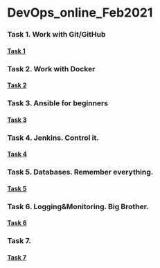 # DevOps_online_Feb2021


### Task 1. Work with Git/GitHub
#### [Task 1](https://github.com/Pheanixs/DevOps_Feb2021/tree/master/task1 "Task 1")

### Task 2. Work with Docker
#### [Task 2](https://github.com/Pheanixs/DevOps_Feb2021/tree/master/task2 "Task 2")

### Task 3. Ansible for beginners
#### [Task 3](https://github.com/Pheanixs/DevOps_Feb2021/tree/master/task3 "Task 3")

### Task 4. Jenkins. Control it.
#### [Task 4](https://github.com/Pheanixs/DevOps_Feb2021/tree/master/task4 "Task 4")

### Task 5. Databases. Remember everything.
#### [Task 5](https://github.com/Pheanixs/DevOps_Feb2021/tree/master/task5 "Task 5")

### Task 6. Logging&Monitoring. Big Brother.
#### [Task 6](https://github.com/Pheanixs/DevOps_Feb2021/tree/master/task6 "Task 6")

### Task 7. 
#### [Task 7](https://github.com/Pheanixs/DevOps_Feb2021/tree/master/task7 "Task 7")